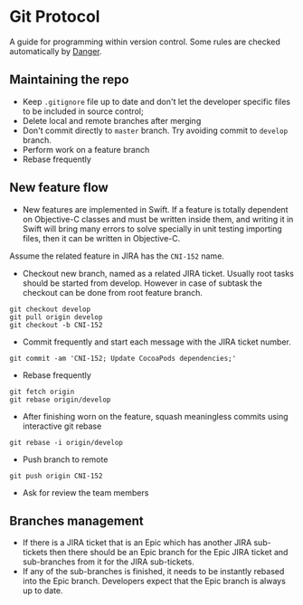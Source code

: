 # Git Protocol

A guide for programming within version control. Some rules are checked automatically by [Danger](danger.systems).

## Maintaining the repo

* Keep `.gitignore` file up to date and don't let the developer specific files to be included in source control;
* Delete local and remote branches after merging
* Don't commit directly to `master` branch. Try avoiding commit to `develop` branch.
* Perform work on a feature branch
* Rebase frequently

## New feature flow

* New features are implemented in Swift. If a feature is totally dependent on Objective-C classes and must be written inside them, and writing it in Swift will bring many errors to solve specially in unit testing importing files, then it can be written in Objective-C.

Assume the related feature in JIRA has the `CNI-152` name.

* Checkout new branch, named as a related JIRA ticket. Usually root tasks should be started from develop. However in case of subtask the checkout can be done from root feature branch.
```
git checkout develop
git pull origin develop
git checkout -b CNI-152
```
* Commit frequently and start each message with the JIRA ticket number.
```
git commit -am 'CNI-152; Update CocoaPods dependencies;'
```
* Rebase frequently
```
git fetch origin
git rebase origin/develop
```
* After finishing worn on the feature, squash meaningless commits using interactive git rebase
```
git rebase -i origin/develop
```
* Push branch to remote
```
git push origin CNI-152
```
* Ask for review the team members

## Branches management

* If there is a JIRA ticket that is an Epic which has another JIRA sub-tickets then there should be an Epic branch for the Epic JIRA ticket and sub-branches from it for the JIRA sub-tickets.
* If any of the sub-branches is finished, it needs to be instantly rebased into the Epic branch. Developers expect that the Epic branch is always up to date.
